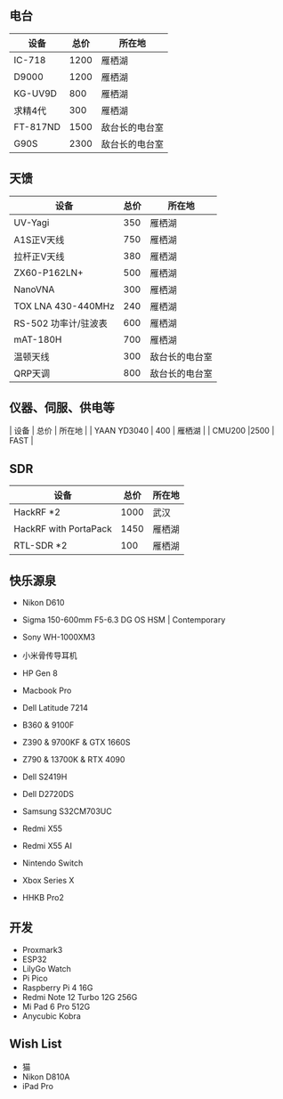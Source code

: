 ## 电台

| 设备                         |  总价    | 所在地       |
|------------------------------|---------|------------|
| IC-718         			  | 1200     | 雁栖湖 |
| D9000                 	  | 1200     | 雁栖湖 |
| KG-UV9D                     | 800      | 雁栖湖 |
| 求精4代                     | 300      | 雁栖湖 |
| FT-817ND                     | 1500      | 敌台长的电台室 |
| G90S                       | 2300    | 敌台长的电台室 |


## 天馈


| 设备                         |  总价    | 所在地  |
|-----------------------------|---------|---------|
| UV-Yagi                     | 350     | 雁栖湖 |
| A1S正V天线                   | 750     | 雁栖湖 |
| 拉杆正V天线                  | 380     | 雁栖湖 |
| ZX60-P162LN+     |500   | 雁栖湖 |
| NanoVNA                     |300  | 雁栖湖 |
| TOX LNA 430-440MHz          |240  | 雁栖湖 |
| RS-502 功率计/驻波表   |600  | 雁栖湖 |
| mAT-180H                    |700  | 雁栖湖 |
| 温顿天线                       | 300    | 敌台长的电台室 |
| QRP天调                       | 800    | 敌台长的电台室 |


## 仪器、伺服、供电等
| 设备                         |  总价    | 所在地  |
| YAAN YD3040                  | 400     | 雁栖湖 |
| CMU200                      |2500  | FAST |


## SDR


| 设备                         |总价    | 所在地 |
|------------------------------|------|---------|
| HackRF *2                    |1000  | 武汉    |
| HackRF with PortaPack        |1450   | 雁栖湖  |
| RTL-SDR *2                   |100   | 雁栖湖  |



## 快乐源泉

 - Nikon D610
 - Sigma 150-600mm F5-6.3 DG OS HSM | Contemporary

 - Sony WH-1000XM3
 - 小米骨传导耳机

 - HP Gen 8
 - Macbook Pro
 - Dell Latitude 7214
 - B360 & 9100F
 - Z390 & 9700KF & GTX 1660S
 - Z790 & 13700K & RTX 4090
 
 - Dell S2419H
 - Dell D2720DS
 - Samsung S32CM703UC

 - Redmi X55
 - Redmi X55 AI

 - Nintendo Switch
 - Xbox Series X

 - HHKB Pro2



## 开发

 - Proxmark3
 - ESP32
 - LilyGo Watch
 - Pi Pico
 - Raspberry Pi 4 16G
 - Redmi Note 12 Turbo 12G 256G
 - Mi Pad 6 Pro 512G
 - Anycubic Kobra

## Wish List

 - 猫
 - Nikon D810A
 - iPad Pro
